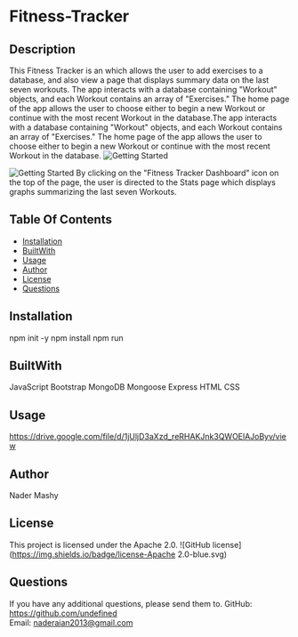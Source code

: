 # Fitness-Tracker

## Description

This Fitness Tracker is an which allows the user to add exercises to a database, and also view a page that displays summary data on the last seven workouts. The app interacts with a database containing "Workout" objects, and each Workout contains an array of "Exercises." The home page of the app allows the user to choose either to begin a new Workout or continue with the most recent Workout in the database.The app interacts with a database containing "Workout" objects, and each Workout contains an array of "Exercises." The home page of the app allows the user to choose either to begin a new Workout or continue with the most recent Workout in the database.
![Getting Started](./images/Dashboard.PNG)

![Getting Started](images/Workout.PNG)
By clicking on the "Fitness Tracker Dashboard" icon on the top of the page, the user is directed to the Stats page which displays graphs summarizing the last seven Workouts.

## Table Of Contents

- [Installation](#Installation)
- [BuiltWith](#BuiltWith)
- [Usage](#Usage)
- [Author](#Author)
- [License](#License)
- [Questions](#Questions)

## Installation

npm init -y
npm install
npm run

## BuiltWith

JavaScript
Bootstrap
MongoDB
Mongoose
Express
HTML
CSS

## Usage

https://drive.google.com/file/d/1jUljD3aXzd_reRHAKJnk3QWOElAJoByv/view

## Author

Nader Mashy

## License

This project is licensed under the Apache 2.0.
![GitHub license](https://img.shields.io/badge/license-Apache 2.0-blue.svg)

## Questions

If you have any additional questions, please send them to.
GitHub: https://github.com/undefined  
Email:  naderaian2013@gmail.com
